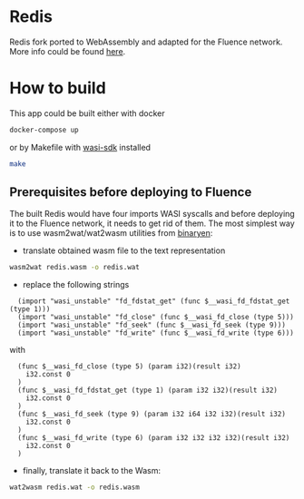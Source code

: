 # Redis

Redis fork ported to WebAssembly and adapted for the Fluence network. More info could be found [here](https://medium.com/fluence-network/porting-redis-to-webassembly-with-clang-wasi-af99b264ca8).

# How to build

This app could be built either with docker 

```bash
docker-compose up
```

or by Makefile with [wasi-sdk](https://github.com/CraneStation/wasi-sdk) installed
```bash
make
```

## Prerequisites before deploying to Fluence

The built Redis would have four imports WASI syscalls and before deploying it to the Fluence network, it needs to get rid of them. The most simplest way is to use wasm2wat/wat2wasm utilities from [binaryen](https://github.com/WebAssembly/binaryen):
- translate obtained wasm file to the text representation
```bash
wasm2wat redis.wasm -o redis.wat
``` 
- replace the following strings
```wasm
  (import "wasi_unstable" "fd_fdstat_get" (func $__wasi_fd_fdstat_get (type 1)))
  (import "wasi_unstable" "fd_close" (func $__wasi_fd_close (type 5)))
  (import "wasi_unstable" "fd_seek" (func $__wasi_fd_seek (type 9)))
  (import "wasi_unstable" "fd_write" (func $__wasi_fd_write (type 6)))

```
with
```wasm
  (func $__wasi_fd_close (type 5) (param i32)(result i32)
    i32.const 0
  )
  (func $__wasi_fd_fdstat_get (type 1) (param i32 i32)(result i32)
    i32.const 0
  )
  (func $__wasi_fd_seek (type 9) (param i32 i64 i32 i32)(result i32)
    i32.const 0
  )
  (func $__wasi_fd_write (type 6) (param i32 i32 i32 i32)(result i32)
    i32.const 0
  )
```
- finally, translate it back to the Wasm:
```bash
wat2wasm redis.wat -o redis.wasm
``` 
